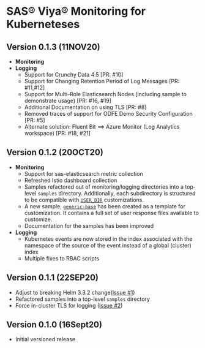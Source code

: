 # SAS® Viya® Monitoring for Kuberneteses

## Version 0.1.3 (11NOV20)
* **Monitoring**
* **Logging**
  * Support for Crunchy Data 4.5 [PR: #10]
  * Support for Changing Retention Period of Log Messages [PR: #11,#12]
  * Support for Multi-Role Elasticsearch Nodes (including sample to demonstrate usage) [PR: #16, #19]
  * Additional Documentation on using TLS [PR: #8]
  * Removed traces of support for ODFE Demo Security Configuration [PR: #5]
  * Alternate solution: Fluent Bit ==> Azure Monitor (Log Analytics workspace) [PR: #18, #21]

## Version 0.1.2 (20OCT20)

* **Monitoring**
  * Support for sas-elasticsearch metric collection
  * Refreshed Istio dashboard collection
  * Samples refactored out of monitoring/logging directories into a top-level
  `samples` directory. Additionally, each subdirectory is structured to be
  compatible with [`USER_DIR`](README.md/#customization) customizations.
  * A new sample, [`generic-base`](samples/generic-base) has been created as
  a template for customization. It contains a full set of user response files
  available to customize.
  * Documentation for the samples has been improved
* **Logging**
  * Kubernetes events are now stored in the index associated with the namespace
  of the source of the event instead of a global (cluster) index
  * Multiple fixes to RBAC scripts

## Version 0.1.1 (22SEP20)

* Adjust to breaking Helm 3.3.2 change([Issue #1](https://github.com/sassoftware/viya4-monitoring-kubernetes/issues/1))
* Refactored samples into a top-level `samples` directory
* Force in-cluster TLS for logging ([Issue #2](https://github.com/sassoftware/viya4-monitoring-kubernetes/issues/2))

## Version 0.1.0 (16Sept20)

* Initial versioned release
